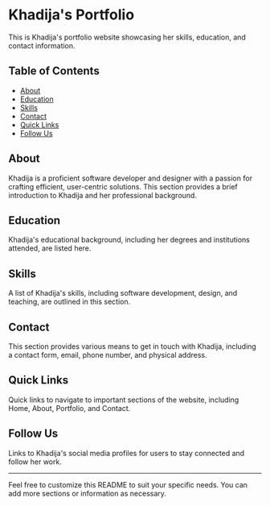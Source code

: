 # Khadija's Portfolio

This is Khadija's portfolio website showcasing her skills, education, and contact information.

## Table of Contents
- [About](#about)
- [Education](#education)
- [Skills](#skills)
- [Contact](#contact)
- [Quick Links](#quick-links)
- [Follow Us](#follow-us)

## About
Khadija is a proficient software developer and designer with a passion for crafting efficient, user-centric solutions. This section provides a brief introduction to Khadija and her professional background.

## Education
Khadija's educational background, including her degrees and institutions attended, are listed here.

## Skills
A list of Khadija's skills, including software development, design, and teaching, are outlined in this section.

## Contact
This section provides various means to get in touch with Khadija, including a contact form, email, phone number, and physical address.

## Quick Links
Quick links to navigate to important sections of the website, including Home, About, Portfolio, and Contact.

## Follow Us
Links to Khadija's social media profiles for users to stay connected and follow her work.

---

Feel free to customize this README to suit your specific needs. You can add more sections or information as necessary.
